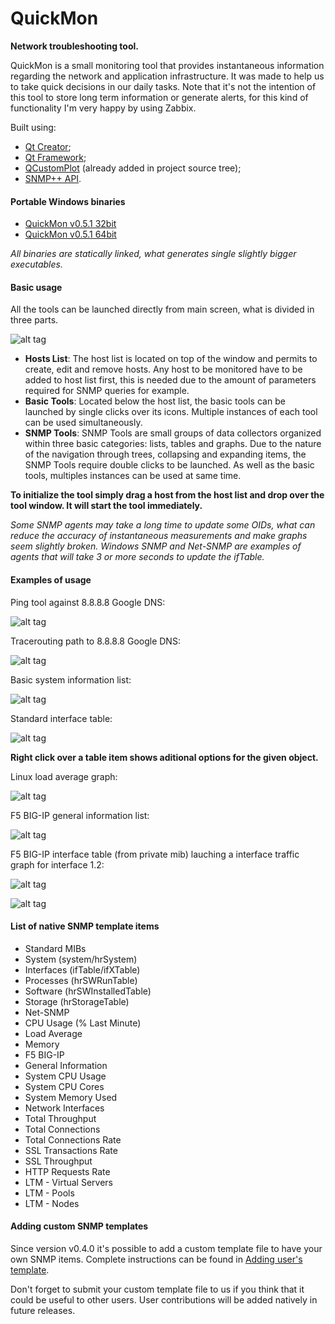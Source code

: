 # QuickMon
**Network troubleshooting tool.**

QuickMon is a small monitoring tool that provides instantaneous information regarding the network and application infrastructure. It was made to help us to take quick decisions in our daily tasks. Note that it's not the intention of this tool to store long term information or generate alerts, for this kind of functionality I'm very happy by using Zabbix.

Built using:

* [Qt Creator](http://www.qt.io/ide/);
* [Qt Framework](http://www.qt.io/qt-framework/);
* [QCustomPlot](http://www.qcustomplot.com/) (already added in project source tree);
* [SNMP++ API](http://www.agentpp.com/api/cpp/snmp_pp.html).

#### Portable Windows binaries

* [QuickMon v0.5.1 32bit](https://github.com/renatoferreirarenatoferreira/quickmon/releases/download/v0.5.1/QuickMon-v0.5.1-32bit.zip)
* [QuickMon v0.5.1 64bit](https://github.com/renatoferreirarenatoferreira/quickmon/releases/download/v0.5.1/QuickMon-v0.5.1-64bit.zip)

*All binaries are statically linked, what generates single slightly bigger executables.*

#### Basic usage

All the tools can be launched directly from main screen, what is divided in three parts.

![alt tag](https://raw.githubusercontent.com/renatoferreirarenatoferreira/quickmon/master/docs/mainwindow.png)

* **Hosts List**: The host list is located on top of the window and permits to create, edit and remove hosts. Any host to be monitored have to be added to host list first, this is needed due to the amount of parameters required for SNMP queries for example.
* **Basic Tools**: Located below the host list, the basic tools can be launched by single clicks over its icons. Multiple instances of each tool can be used simultaneously.
* **SNMP Tools**: SNMP Tools are small groups of data collectors organized within three basic categories: lists, tables and graphs. Due to the nature of the navigation through trees, collapsing and expanding items, the SNMP Tools require double clicks to be launched. As well as the basic tools, multiples instances can be used at same time.

**To initialize the tool simply drag a host from the host list and drop over the tool window. It will start the tool immediately.**

*Some SNMP agents may take a long time to update some OIDs, what can reduce the accuracy of instantaneous measurements and make graphs seem slightly broken. Windows SNMP and Net-SNMP are examples of agents that will take 3 or more seconds to update the ifTable.*

#### Examples of usage

Ping tool against 8.8.8.8 Google DNS:

![alt tag](https://raw.githubusercontent.com/renatoferreirarenatoferreira/quickmon/master/docs/pinggoogledns.png)

Tracerouting path to 8.8.8.8 Google DNS:

![alt tag](https://raw.githubusercontent.com/renatoferreirarenatoferreira/quickmon/master/docs/traceroutegoogledns.png)

Basic system information list:

![alt tag](https://raw.githubusercontent.com/renatoferreirarenatoferreira/quickmon/master/docs/snmpsystemlocalhost.png)

Standard interface table:

![alt tag](https://raw.githubusercontent.com/renatoferreirarenatoferreira/quickmon/master/docs/interfacetablelocalhost.png)

**Right click over a table item shows aditional options for the given object.**

Linux load average graph:

![alt tag](https://raw.githubusercontent.com/renatoferreirarenatoferreira/quickmon/master/docs/linuxnetsnmpload.png)

F5 BIG-IP general information list:

![alt tag](https://raw.githubusercontent.com/renatoferreirarenatoferreira/quickmon/master/docs/bigipgeneral.png)

F5 BIG-IP interface table (from private mib) lauching a interface traffic graph for interface 1.2:

![alt tag](https://raw.githubusercontent.com/renatoferreirarenatoferreira/quickmon/master/docs/bigipinterfaces.png)

![alt tag](https://raw.githubusercontent.com/renatoferreirarenatoferreira/quickmon/master/docs/bigipinterfacetraffic.png)

#### List of native SNMP template items

* Standard MIBs
 * System (system/hrSystem)
 * Interfaces (ifTable/ifXTable)
 * Processes (hrSWRunTable)
 * Software (hrSWInstalledTable)
 * Storage (hrStorageTable)
*  Net-SNMP
 * CPU Usage (% Last Minute)
 * Load Average
 * Memory
* F5 BIG-IP
 * General Information
 * System CPU Usage
 * System CPU Cores
 * System Memory Used
 * Network Interfaces
 * Total Throughput
 * Total Connections
 * Total Connections Rate
 * SSL Transactions Rate
 * SSL Throughput
 * HTTP Requests Rate
 * LTM - Virtual Servers
 * LTM - Pools
 * LTM - Nodes

#### Adding custom SNMP templates

Since version v0.4.0 it's possible to add a custom template file to have your own SNMP items. Complete instructions can be found in [Adding user's template](https://github.com/renatoferreirarenatoferreira/quickmon/blob/master/docs/AddingUsersTemplate.md).

Don't forget to submit your custom template file to us if you think that it could be useful to other users. User contributions will be added natively in future releases.
